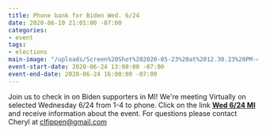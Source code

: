 ```yaml
---
title: Phone bank for Biden Wed. 6/24
date: 2020-06-10 21:01:00 -07:00
categories:
- event
tags:
- elections
main-image: "/uploads/Screen%20Shot%202020-05-23%20at%2012.30.23%20PM-432616.png"
event-start-date: 2020-06-24 13:00:00 -07:00
event-end-date: 2020-06-24 16:00:00 -07:00
---
```


Join us to check in on Biden supporters in MI! 
We're meeting Virtually on selected Wednesday 6/24 from 1-4 to phone.  Click on the link [**Wed 6/24 MI**](https://docs.google.com/forms/d/e/1FAIpQLSeyGqP2kvFMLedltCD6aFKGLfcwCrFrl4br2xtZLKapRju4Og/viewform) and receive information about the event. For questions please contact Cheryl at clfippen@gmail.com
